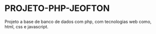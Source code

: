# PROJETO-PHP-JEOFTON
Projeto a base de banco de dados com php, com tecnologias web como, html, css e javascript.
